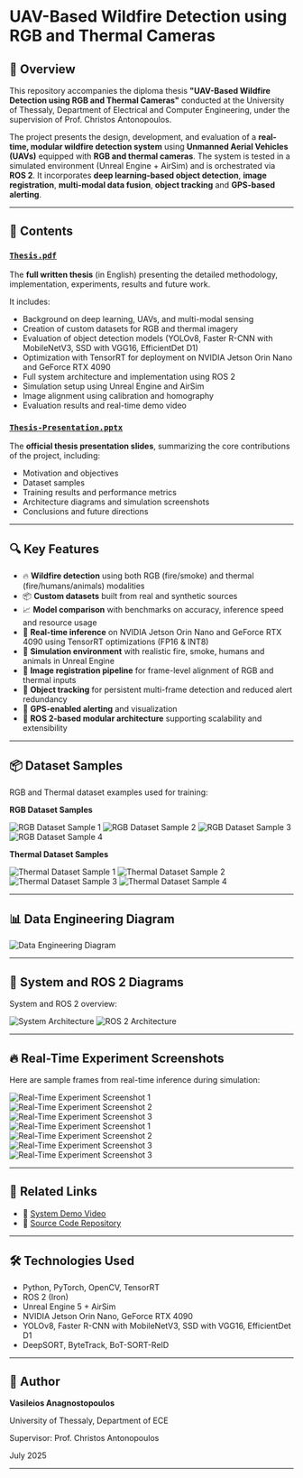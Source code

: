 # UAV-Based Wildfire Detection using RGB and Thermal Cameras

## 📘 Overview

This repository accompanies the diploma thesis **"UAV-Based Wildfire Detection using RGB and Thermal Cameras"** conducted at the University of Thessaly, Department of Electrical and Computer Engineering, under the supervision of Prof. Christos Antonopoulos.

The project presents the design, development, and evaluation of a **real-time, modular wildfire detection system** using **Unmanned Aerial Vehicles (UAVs)** equipped with **RGB and thermal cameras**. The system is tested in a simulated environment (Unreal Engine + AirSim) and is orchestrated via **ROS 2**. It incorporates **deep learning-based object detection**, **image registration**, **multi-modal data fusion**, **object tracking** and **GPS-based alerting**.

---

## 📄 Contents

### [`Thesis.pdf`](Thesis.pdf)
The **full written thesis** (in English) presenting the detailed methodology, implementation, experiments, results and future work.

It includes:
- Background on deep learning, UAVs, and multi-modal sensing
- Creation of custom datasets for RGB and thermal imagery
- Evaluation of object detection models (YOLOv8, Faster R-CNN with MobileNetV3, SSD with VGG16, EfficientDet D1)
- Optimization with TensorRT for deployment on NVIDIA Jetson Orin Nano and GeForce RTX 4090
- Full system architecture and implementation using ROS 2
- Simulation setup using Unreal Engine and AirSim
- Image alignment using calibration and homography
- Evaluation results and real-time demo video

### [`Thesis-Presentation.pptx`](Thesis-Presentation.pptx)
The **official thesis presentation slides**, summarizing the core contributions of the project, including:
- Motivation and objectives
- Dataset samples
- Training results and performance metrics
- Architecture diagrams and simulation screenshots
- Conclusions and future directions

---

## 🔍 Key Features

- 🔥 **Wildfire detection** using both RGB (fire/smoke) and thermal (fire/humans/animals) modalities
- 📦 **Custom datasets** built from real and synthetic sources
- 📈 **Model comparison** with benchmarks on accuracy, inference speed and resource usage
- 🧠 **Real-time inference** on NVIDIA Jetson Orin Nano and GeForce RTX 4090 using TensorRT optimizations (FP16 & INT8)
- 🎥 **Simulation environment** with realistic fire, smoke, humans and animals in Unreal Engine
- 📐 **Image registration pipeline** for frame-level alignment of RGB and thermal inputs
- 🎯 **Object tracking** for persistent multi-frame detection and reduced alert redundancy
- 📡 **GPS-enabled alerting** and visualization
- 🧱 **ROS 2-based modular architecture** supporting scalability and extensibility

---

## 📦 Dataset Samples

RGB and Thermal dataset examples used for training:

**RGB Dataset Samples**

![RGB Dataset Sample 1](readme_images/rgb_sample_1.png)
![RGB Dataset Sample 2](readme_images/rgb_sample_3.png)
![RGB Dataset Sample 3](readme_images/rgb_sample_5.png)
![RGB Dataset Sample 4](readme_images/rgb_sample_6.png)

**Thermal Dataset Samples**

![Thermal Dataset Sample 1](readme_images/thermal_sample_3.png)
![Thermal Dataset Sample 2](readme_images/thermal_sample_5.png)
![Thermal Dataset Sample 3](readme_images/thermal_sample_13.png)
![Thermal Dataset Sample 4](readme_images/thermal_sample_17.png)

---

## 📊 Data Engineering Diagram

![Data Engineering Diagram](readme_images/data_engineering.png)

---

## 🧠 System and ROS 2 Diagrams

System and ROS 2 overview:

![System Architecture](readme_images/system_architecture.png)
![ROS 2 Architecture](readme_images/ROS2_architecture.png)

---

## 🔥 Real-Time Experiment Screenshots

Here are sample frames from real-time inference during simulation:

![Real-Time Experiment Screenshot 1](readme_images/img_1_unreal.jpg)
![Real-Time Experiment Screenshot 2](readme_images/img_2_unreal.jpg)
![Real-Time Experiment Screenshot 3](readme_images/img_3_unreal.jpg)
![Real-Time Experiment Screenshot 1](readme_images/img_4_unreal.jpg)
![Real-Time Experiment Screenshot 2](readme_images/img_5_unreal.jpg)
![Real-Time Experiment Screenshot 3](readme_images/img_6_unreal.jpg)
![Real-Time Experiment Screenshot 3](readme_images/img_7_unreal.jpg)

---

## 📎 Related Links

- 🎥 [System Demo Video](https://youtu.be/7VyGpnn9aZ4)
- 📂 [Source Code Repository](https://github.com/vasilisanagno/UAV-Based-Wildfire-Detection-using-RGB-and-Thermal-Cameras)

---

## 🛠 Technologies Used

- Python, PyTorch, OpenCV, TensorRT
- ROS 2 (Iron)
- Unreal Engine 5 + AirSim
- NVIDIA Jetson Orin Nano, GeForce RTX 4090
- YOLOv8, Faster R-CNN with MobileNetV3, SSD with VGG16, EfficientDet D1
- DeepSORT, ByteTrack, BoT-SORT-ReID

---

## 📌 Author

**Vasileios Anagnostopoulos**

University of Thessaly, Department of ECE

Supervisor: Prof. Christos Antonopoulos

July 2025

---


